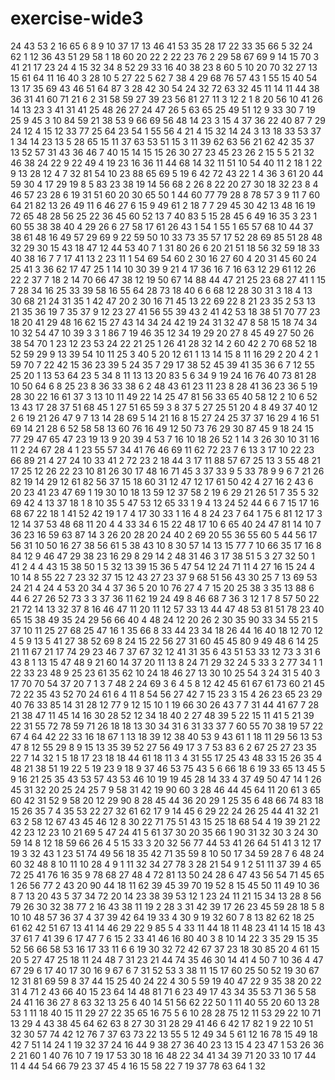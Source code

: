 # exercise-wide3
24
43
53
2
16
65
6
8
9
10
37
17
13
46
41
53
35
28
17
22
33
35
66
5
32
24
62
1
12
36
43
51
29
58
1
18
60
20
22
2
22
23
76
2
29
58
67
69
9
14
15
70
3
41
21
17
23
24
4
15
32
34
8
52
29
33
16
40
38
23
8
60
5
10
20
70
32
27
13
15
61
64
11
16
40
3
28
10
5
27
22
5
62
7
38
4
29
68
76
57
43
1
55
15
40
54
13
17
35
69
43
46
51
64
87
3
28
42
30
54
24
32
72
63
32
45
11
14
11
44
38
36
31
41
60
71
21
6
2
31
58
59
27
39
23
56
81
27
11
3
12
2
1
8
20
56
10
41
26
14
13
23
3
41
31
41
25
48
26
27
24
47
26
5
63
65
25
49
51
12
9
33
30
7
19
25
9
45
3
10
84
59
21
38
53
9
66
69
56
48
14
23
3
15
4
37
36
22
40
87
7
29
24
12
4
15
12
33
77
25
64
23
54
1
55
56
4
21
4
15
32
14
24
3
13
18
33
53
37
1
34
14
23
13
5
28
65
15
11
37
63
53
51
15
3
11
39
62
63
56
21
62
42
35
37
13
52
57
31
43
36
46
7
40
15
14
15
15
26
30
27
23
45
23
26
2
15
5
5
21
32
46
38
24
22
9
22
49
4
19
23
16
36
11
44
68
14
32
11
51
10
54
40
11
2
18
1
22
9
13
28
12
4
7
32
81
54
10
23
88
65
69
5
19
6
42
72
43
22
1
4
36
3
61
20
44
59
30
4
17
29
19
8
5
83
23
38
19
14
56
68
2
26
8
22
20
27
30
18
32
23
8
4
46
57
23
28
6
19
31
51
60
20
30
65
50
1
44
60
77
79
28
8
78
57
3
9
11
7
60
64
21
82
13
26
49
11
6
46
27
6
15
9
49
61
2
18
7
7
29
45
30
42
13
48
16
19
72
65
48
28
56
25
22
36
45
60
52
13
7
40
83
5
15
28
45
6
49
16
35
3
23
1
60
55
38
38
40
4
29
26
6
27
58
17
61
26
43
1
54
1
55
1
65
57
68
10
44
37
38
61
48
16
49
57
29
69
9
22
59
50
10
33
73
35
57
17
52
28
69
85
51
28
48
32
29
30
15
43
18
47
12
44
53
40
7
1
31
80
26
6
20
21
51
18
56
32
59
18
33
40
38
16
7
7
17
41
13
2
23
11
1
54
69
54
60
2
30
16
27
60
4
20
31
45
60
24
25
41
3
36
62
17
47
25
1
14
10
30
39
9
21
4
17
36
16
7
16
63
12
29
61
12
26
22
2
37
7
18
2
14
70
66
47
38
12
19
50
67
14
88
44
47
21
25
23
68
27
41
1
15
7
28
34
16
25
33
39
58
16
55
64
28
73
18
40
6
6
68
12
28
30
31
3
18
4
13
30
68
21
24
31
35
1
42
47
20
2
30
16
71
45
13
22
69
22
8
21
23
35
2
53
13
21
35
36
19
7
35
37
9
12
23
27
41
56
55
39
43
2
41
42
53
18
38
51
70
77
23
18
20
41
29
48
16
62
15
27
43
14
34
24
42
19
24
31
32
47
8
58
15
18
74
34
10
32
54
47
10
39
3
3
1
86
7
19
46
35
12
34
19
29
20
27
8
45
49
27
50
26
38
54
70
1
23
12
23
53
24
22
21
25
1
26
41
28
32
14
2
60
42
2
70
68
52
18
52
59
29
9
13
39
54
10
11
25
3
40
5
20
12
61
1
13
14
15
8
11
16
29
2
20
4
2
1
59
70
7
22
42
15
36
23
39
5
24
35
7
29
17
38
52
45
39
41
35
36
6
7
12
55
25
20
1
13
53
64
23
5
34
8
11
13
13
20
83
5
6
34
9
19
24
16
76
40
73
81
28
10
50
64
6
8
25
23
8
36
33
38
6
2
48
43
61
23
11
23
8
28
41
36
23
36
5
19
28
30
22
16
61
37
3
13
10
11
49
22
14
25
47
81
56
33
65
40
58
12
2
10
6
52
13
43
17
28
37
51
68
45
1
27
51
65
59
3
8
37
5
27
25
51
20
4
8
49
37
40
12
2
6
19
21
26
47
9
7
13
14
28
69
5
14
21
16
8
15
27
24
25
37
37
16
29
4
16
51
69
14
21
28
6
52
58
58
13
60
76
16
49
12
50
73
76
29
30
87
45
9
18
24
15
77
29
47
65
47
23
19
13
9
20
39
4
53
7
16
10
18
26
52
1
14
3
26
30
10
31
16
11
2
24
67
28
4
1
23
55
57
34
41
76
46
69
11
62
72
23
7
6
13
3
17
10
22
23
66
89
21
4
27
24
10
33
41
2
72
23
2
18
44
3
17
11
88
57
67
25
13
3
55
48
21
17
25
12
26
22
23
10
81
26
30
17
48
16
71
45
3
37
33
9
5
33
78
9
9
6
7
21
26
82
19
14
29
12
61
82
56
37
15
18
60
31
12
47
12
17
61
50
42
4
27
16
2
43
6
20
23
41
23
47
69
1
19
30
10
18
13
59
12
37
58
2
19
6
29
21
26
51
7
35
5
32
69
42
4
13
37
18
1
8
10
35
5
47
53
12
65
33
1
9
4
13
24
52
44
6
6
7
15
17
16
68
67
22
18
1
41
52
42
19
1
7
4
17
30
33
1
16
4
8
24
23
7
64
1
75
6
81
12
17
3
12
14
37
53
48
68
11
20
4
4
33
34
6
15
22
48
17
10
6
65
40
24
47
81
14
10
7
36
23
16
59
63
87
14
3
26
20
28
20
24
40
2
69
20
55
36
55
60
5
44
56
17
56
31
10
50
16
27
38
56
61
5
38
43
10
8
30
57
14
13
15
77
7
10
66
35
17
16
8
84
12
9
46
47
29
38
23
16
29
8
29
14
2
48
31
46
3
17
38
51
5
3
27
32
50
1
41
2
4
4
43
15
38
50
1
5
32
13
39
15
36
5
47
54
12
24
71
11
4
27
16
15
24
4
10
14
8
55
22
7
23
32
37
15
12
43
27
23
37
9
68
51
56
43
30
25
7
13
69
53
24
21
4
24
4
53
20
34
4
37
36
5
20
10
76
27
4
7
15
20
25
38
3
35
13
88
6
44
6
27
26
52
73
3
3
37
36
11
62
19
24
49
8
46
68
7
36
3
12
1
7
8
57
50
22
21
72
14
13
32
37
8
16
46
47
11
20
11
12
57
33
13
44
47
48
53
81
51
78
23
40
65
15
38
49
35
24
29
56
66
40
4
48
24
12
20
26
2
30
35
90
33
34
55
21
5
37
10
11
25
27
68
25
47
16
1
35
66
8
33
44
23
34
18
26
44
16
40
18
12
70
12
4
5
9
13
5
41
27
38
52
69
8
24
15
22
56
27
31
60
45
45
80
9
49
48
6
14
25
21
11
67
21
17
74
29
23
46
7
37
67
32
12
41
31
35
6
43
51
53
33
12
73
3
31
6
43
8
1
13
15
47
48
9
21
60
14
37
20
11
13
8
24
71
29
32
24
5
33
3
2
77
34
1
1
22
33
23
48
9
25
23
61
35
62
10
24
18
46
27
13
30
10
25
54
3
24
31
5
40
3
17
70
70
54
37
20
7
1
3
7
48
2
24
69
3
6
4
5
8
12
42
45
61
67
61
73
60
21
45
72
22
35
43
52
70
24
61
6
4
11
8
54
56
27
42
7
15
23
3
15
4
26
23
65
23
29
40
76
33
85
14
31
28
12
77
9
12
15
10
1
19
66
30
26
43
7
7
31
44
41
67
7
28
21
38
47
11
45
14
16
30
28
52
12
34
18
40
2
27
48
39
5
22
15
11
41
5
21
39
22
31
55
72
78
59
71
26
18
18
13
30
34
31
6
31
33
37
7
60
55
70
38
19
57
22
67
4
64
42
22
33
16
18
67
1
13
18
39
12
38
40
53
9
43
61
1
18
11
29
56
13
53
47
8
12
55
29
8
9
15
13
35
39
52
27
56
49
17
3
7
53
83
6
2
67
25
27
23
35
22
7
14
32
1
5
18
17
23
18
18
44
61
18
11
3
4
31
55
17
25
43
48
33
15
26
35
4
48
21
38
51
19
22
5
19
23
9
18
9
37
46
53
75
43
5
6
66
18
6
19
33
65
13
45
5
9
16
21
25
35
43
53
57
43
53
46
10
19
19
45
28
14
33
4
37
49
50
47
14
1
26
45
31
32
20
25
24
25
7
9
58
31
42
19
90
60
3
28
46
44
45
64
11
20
61
3
65
60
42
31
52
9
58
20
12
29
90
8
28
45
44
36
20
29
1
25
35
6
48
66
74
83
18
15
26
35
7
4
35
53
22
27
32
61
62
17
9
14
45
6
29
22
24
26
25
44
41
32
21
63
2
58
12
67
43
45
46
12
8
30
22
71
75
51
43
15
25
18
68
54
4
19
39
21
22
42
23
12
23
10
21
69
5
47
24
41
5
61
37
30
20
35
66
1
90
31
32
30
3
24
30
59
14
8
12
18
59
66
26
4
5
15
33
3
20
32
56
77
44
53
41
26
64
51
41
3
12
17
19
3
32
43
1
23
51
74
49
56
18
35
42
71
35
59
8
10
50
17
34
59
28
7
6
48
24
60
32
48
8
10
11
10
28
4
9
1
11
32
34
27
78
3
28
21
54
9
1
2
51
11
37
39
4
65
72
25
41
76
16
35
9
78
68
27
48
4
72
81
13
50
24
28
6
47
43
56
54
71
45
65
1
26
56
77
2
43
20
90
44
18
11
62
39
45
39
70
19
52
8
15
45
50
11
49
10
36
8
7
13
20
43
5
37
34
72
20
14
23
38
39
53
12
1
23
24
11
21
15
34
13
28
8
56
79
26
30
32
38
77
2
16
43
38
11
19
2
28
3
31
42
39
17
26
23
45
59
28
18
5
8
10
10
48
57
36
37
4
37
39
42
64
19
33
4
30
9
19
32
60
7
8
13
82
62
18
25
61
62
42
51
67
13
41
14
46
29
22
9
85
5
4
33
11
44
18
11
48
23
41
14
15
18
43
37
61
7
41
39
6
17
47
7
6
15
2
33
41
46
16
80
40
3
8
10
14
22
3
35
29
15
35
52
56
66
58
53
16
17
33
11
6
6
19
30
32
72
42
67
37
23
18
30
85
20
4
61
15
20
5
27
47
25
18
11
24
48
7
31
23
21
44
74
35
46
30
14
41
4
50
7
10
36
4
47
67
29
6
17
40
17
30
16
9
67
6
7
31
52
53
3
38
11
15
17
60
25
50
52
19
30
67
12
31
81
69
59
8
37
44
15
25
40
24
22
4
30
5
59
19
40
47
22
9
35
38
20
22
31
4
71
2
43
66
40
15
23
64
14
48
81
71
6
23
49
17
43
34
35
53
71
36
5
58
24
41
16
36
27
8
63
32
13
25
6
40
14
51
56
62
22
50
1
11
40
55
20
60
13
28
53
1
11
18
40
15
11
29
27
22
35
65
16
75
5
6
10
28
28
75
12
11
53
29
22
10
71
13
29
4
43
38
45
64
62
63
8
27
30
31
28
29
41
46
6
42
17
82
1
9
22
10
51
32
30
57
74
42
12
76
7
37
63
73
22
13
55
5
12
49
34
5
61
12
16
78
15
49
18
42
7
51
14
24
1
19
32
37
24
16
44
9
38
27
36
40
23
13
15
4
23
47
1
53
26
36
2
21
60
1
40
76
10
7
19
17
53
30
18
16
48
22
34
41
34
39
71
20
33
10
17
44
11
4
44
54
66
79
23
37
45
4
16
15
58
22
7
19
37
78
63
64
1
32
